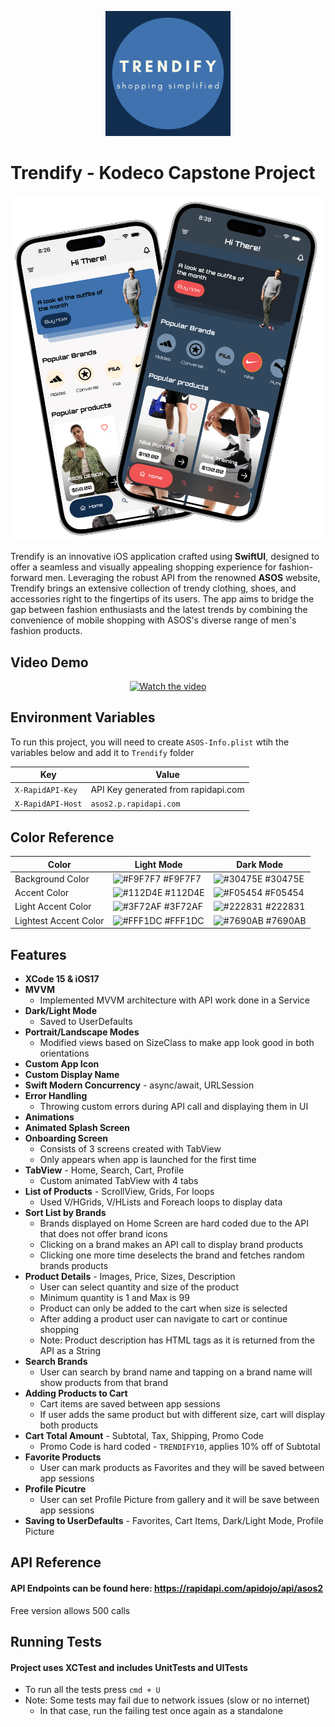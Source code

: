 <p align="center">
    <img src="Screenshots/icon.png" alt="drawing" width="200"/>
</p>

# Trendify - Kodeco Capstone Project

<p align="center">
    <img src="Screenshots/main.png" alt="drawing" width="500"/>
</p>

Trendify is an innovative iOS application crafted using **SwiftUI**, designed to offer a seamless and visually appealing shopping experience for fashion-forward men. Leveraging the robust API from the renowned **ASOS** website, Trendify brings an extensive collection of trendy clothing, shoes, and accessories right to the fingertips of its users. The app aims to bridge the gap between fashion enthusiasts and the latest trends by combining the convenience of mobile shopping with ASOS's diverse range of men's fashion products.

## Video Demo

<p align="center">
    <a href="https://youtu.be/IiMqSwgzhx8">
      <img src="https://img.youtube.com/vi/IiMqSwgzhx8/maxresdefault.jpg" alt="Watch the video" style="width: 400px;">
    </a>
</p>

## Environment Variables

To run this project, you will need to create `ASOS-Info.plist` wtih the variables below and add it to `Trendify` folder

| Key             | Value                                                      | 
| ----------------- | -----------------------------------------------------------------| 
| `X-RapidAPI-Key`    | API Key generated from rapidapi.com | 
| `X-RapidAPI-Host`    | `asos2.p.rapidapi.com` | 

## Color Reference

| Color             | Light Mode                                                       | Dark Mode                     |
| ----------------- | -----------------------------------------------------------------| ----------------------------- |
| Background Color     | ![#F9F7F7](https://via.placeholder.com/10/F9F7F7?text=+) #F9F7F7 | ![#30475E](https://via.placeholder.com/10/30475E?text=+) #30475E |
| Accent Color     | ![#112D4E](https://via.placeholder.com/10/112D4E?text=+) #112D4E | ![#F05454](https://via.placeholder.com/10/F05454?text=+) #F05454 |
| Light Accent Color     | ![#3F72AF](https://via.placeholder.com/10/3F72AF?text=+) #3F72AF | ![#222831](https://via.placeholder.com/10/222831?text=+) #222831 |
| Lightest Accent Color     | ![#FFF1DC](https://via.placeholder.com/10/FFF1DC?text=+) #FFF1DC | ![#7690AB](https://via.placeholder.com/10/7690AB?text=+) #7690AB |

## Features

- **XCode 15 & iOS17**
- **MVVM**
    - Implemented MVVM architecture with API work done in a Service
- **Dark/Light Mode**
    - Saved to UserDefaults
- **Portrait/Landscape Modes**
    - Modified views based on SizeClass to make app look good in both orientations
- **Custom App Icon**
- **Custom Display Name**
- **Swift Modern Concurrency** - async/await, URLSession
- **Error Handling**
    - Throwing custom errors during API call and displaying them in UI
- **Animations**
- **Animated Splash Screen**
- **Onboarding Screen**
    - Consists of 3 screens created with TabView
    - Only appears when app is launched for the first time
- **TabView** - Home, Search, Cart, Profile
    - Custom animated TabView with 4 tabs
- **List of Products** - ScrollView, Grids, For loops
    - Used V/HGrids, V/HLists and Foreach loops to display data
- **Sort List by Brands**
    - Brands displayed on Home Screen are hard coded due to the API that does not offer brand icons
    - Clicking on a brand makes an API call to display brand products
    - Clicking one more time deselects the brand and fetches random brands products
- **Product Details** - Images, Price, Sizes, Description
    - User can select quantity and size of the product
    - Minimum quantity is 1 and Max is 99
    - Product can only be added to the cart when size is selected
    - After adding a product user can navigate to cart or continue shopping
    - Note: Product description has HTML tags as it is returned from the API as a String
- **Search Brands**
    - User can search by brand name and tapping on a brand name will show products from that brand
- **Adding Products to Cart**
    - Cart items are saved between app sessions
    - If user adds the same product but with different size, cart will display both products
- **Cart Total Amount** - Subtotal, Tax, Shipping, Promo Code
    - Promo Code is hard coded - `TRENDIFY10`, applies 10% off of Subtotal
- **Favorite Products**
    - User can mark products as Favorites and they will be saved between app sessions
- **Profile Picutre**
    - User can set Profile Picture from gallery and it will be save between app sessions
- **Saving to UserDefaults** - Favorites, Cart Items, Dark/Light Mode, Profile Picture
## API Reference

#### API Endpoints can be found here: https://rapidapi.com/apidojo/api/asos2
Free version allows 500 calls

## Running Tests

#### Project uses XCTest and includes UnitTests and UITests

- To run all the tests press `cmd + U`
- Note: Some tests may fail due to network issues (slow or no internet)
    - In that case, run the failing test once again as a standalone
